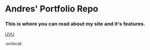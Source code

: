 # Andres' Portfolio Repo 

### This is where you can read about my site and it's features.

[UVU](http://www.uvu.edu)

:octocat: